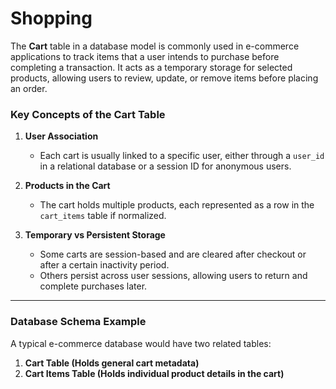 # **Shopping**

The **Cart** table in a database model is commonly used in e-commerce applications to track items that a user intends to purchase before completing a transaction. It acts as a temporary storage for selected products, allowing users to review, update, or remove items before placing an order.

### **Key Concepts of the Cart Table**

1. **User Association**  
   - Each cart is usually linked to a specific user, either through a `user_id` in a relational database or a session ID for anonymous users.
   
2. **Products in the Cart**  
   - The cart holds multiple products, each represented as a row in the `cart_items` table if normalized.

3. **Temporary vs Persistent Storage**  
   - Some carts are session-based and are cleared after checkout or after a certain inactivity period.
   - Others persist across user sessions, allowing users to return and complete purchases later.

---

### **Database Schema Example**

A typical e-commerce database would have two related tables:
1. **Cart Table (Holds general cart metadata)**
2. **Cart Items Table (Holds individual product details in the cart)**
